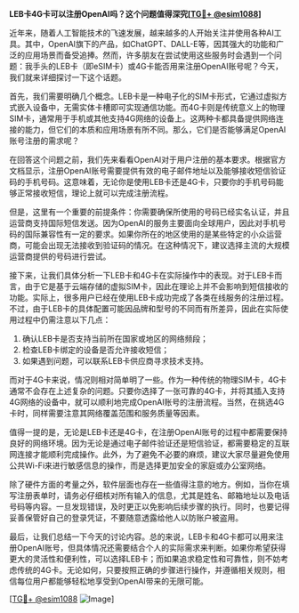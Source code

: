 **LEB卡4G卡可以注册OpenAI吗？这个问题值得深究[[TG💪+ @esim1088](https://t.me/s/esim1088)]**

近年来，随着人工智能技术的飞速发展，越来越多的人开始关注并使用各种AI工具。其中，OpenAI旗下的产品，如ChatGPT、DALL-E等，因其强大的功能和广泛的应用场景而备受追捧。然而，许多朋友在尝试使用这些服务时会遇到一个问题：我手头的LEB卡（即eSIM卡）或4G卡能否用来注册OpenAI账号呢？今天，我们就来详细探讨一下这个话题。

首先，我们需要明确几个概念。LEB卡是一种电子化的SIM卡形式，它通过虚拟方式嵌入设备中，无需实体卡槽即可实现通信功能。而4G卡则是传统意义上的物理SIM卡，通常用于手机或其他支持4G网络的设备上。这两种卡都具备提供网络连接的能力，但它们的本质和应用场景有所不同。那么，它们是否能够满足OpenAI账号注册的需求呢？

在回答这个问题之前，我们先来看看OpenAI对于用户注册的基本要求。根据官方文档显示，注册OpenAI账号需要提供有效的电子邮件地址以及能够接收短信验证码的手机号码。这意味着，无论你是使用LEB卡还是4G卡，只要你的手机号码能够正常接收短信，理论上就可以完成注册流程。

但是，这里有一个重要的前提条件：你需要确保所使用的号码已经实名认证，并且运营商支持国际短信发送。因为OpenAI的服务主要面向全球用户，因此对手机号码的国际兼容性有一定的要求。如果你所在的地区使用的是某些特定的小众运营商，可能会出现无法接收到验证码的情况。在这种情况下，建议选择主流的大规模运营商提供的号码进行尝试。

接下来，让我们具体分析一下LEB卡和4G卡在实际操作中的表现。对于LEB卡而言，由于它是基于云端存储的虚拟SIM卡，因此在理论上并不会影响到短信接收的功能。实际上，很多用户已经在使用LEB卡成功完成了各类在线服务的注册过程。不过，由于LEB卡的具体配置可能因品牌和型号的不同而有所差异，因此在实际使用过程中仍需注意以下几点：

1. 确认LEB卡是否支持当前所在国家或地区的网络频段；
2. 检查LEB卡绑定的设备是否允许接收短信；
3. 如果遇到问题，可以联系LEB卡供应商寻求技术支持。

而对于4G卡来说，情况则相对简单明了一些。作为一种传统的物理SIM卡，4G卡通常不会存在上述复杂的问题。只要你选择了一张可靠的4G卡，并将其插入支持4G网络的设备中，就可以顺利地完成OpenAI账号的注册流程。当然，在挑选4G卡时，同样需要注意其网络覆盖范围和服务质量等因素。

值得一提的是，无论是LEB卡还是4G卡，在注册OpenAI账号的过程中都需要保持良好的网络环境。因为无论是通过电子邮件验证还是短信验证，都需要稳定的互联网连接才能顺利完成操作。此外，为了避免不必要的麻烦，建议大家尽量避免使用公共Wi-Fi来进行敏感信息的操作，而是选择更加安全的家庭或办公室网络。

除了硬件方面的考量之外，软件层面也存在一些值得注意的地方。例如，当你在填写注册表单时，请务必仔细核对所有输入的信息，尤其是姓名、邮箱地址以及电话号码等内容。一旦发现错误，及时更正以免影响后续步骤的执行。同时，也要记得妥善保管好自己的登录凭证，不要随意透露给他人以防账户被盗用。

最后，让我们总结一下今天的讨论内容。总的来说，LEB卡和4G卡都可以用来注册OpenAI账号，但具体情况还需要结合个人的实际需求来判断。如果你希望获得更大的灵活性和便利性，可以选择LEB卡；而如果追求稳定性和可靠性，则不妨考虑传统的4G卡。无论如何，只要按照正确的步骤进行操作，并遵循相关规则，相信每位用户都能够轻松地享受到OpenAI带来的无限可能。

[[TG💪+ @esim1088](https://t.me/s/esim1088) ![Image](https://i.postimg.cc/4NQfJmqS/Snipaste-2025-05-13-00-14-12.png)]